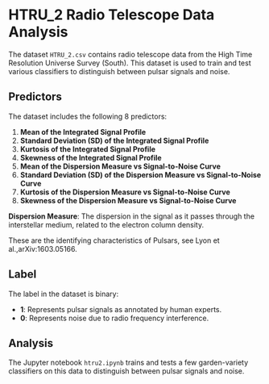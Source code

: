 # HTRU_2 Radio Telescope Data Analysis

The dataset `HTRU_2.csv` contains radio telescope data from the High Time Resolution Universe Survey (South). This dataset is used to train and test various classifiers to distinguish between pulsar signals and noise.

## Predictors

The dataset includes the following 8 predictors:

1. **Mean of the Integrated Signal Profile**
2. **Standard Deviation (SD) of the Integrated Signal Profile**
3. **Kurtosis of the Integrated Signal Profile**
4. **Skewness of the Integrated Signal Profile**
5. **Mean of the Dispersion Measure vs Signal-to-Noise Curve**
6. **Standard Deviation (SD) of the Dispersion Measure vs Signal-to-Noise Curve**
7. **Kurtosis of the Dispersion Measure vs Signal-to-Noise Curve**
8. **Skewness of the Dispersion Measure vs Signal-to-Noise Curve**

**Dispersion Measure**: The dispersion in the signal as it passes through the interstellar medium, related to the electron column density.

These are the identifying characteristics of Pulsars, see Lyon et al.,arXiv:1603.05166.

## Label

The label in the dataset is binary:
- **1**: Represents pulsar signals as annotated by human experts.
- **0**: Represents noise due to radio frequency interference.

## Analysis

The Jupyter notebook `htru2.ipynb` trains and tests a few garden-variety classifiers on this data to distinguish between pulsar signals and noise.

